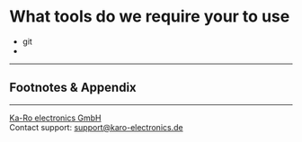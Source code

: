 # What tools do we require your to use

* git
*

---
## Footnotes & Appendix

---
[Ka-Ro electronics GmbH](http://www.karo-electronics.de)  
Contact support: support@karo-electronics.de
